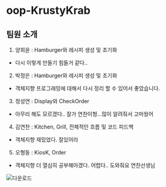# oop-KrustyKrab

## 팀원 소개
1. 양희윤 : Hamburger와 레시피 생성 및 초기화
- 다시 이렇게 만들기 힘들거 같다..
2. 박정은 : Hamburger와 레시피 생성 및 초기화
- 객체지향 프로그래밍에 대해서 다시 정리 할 수 있어서 좋았습니다.
3. 정성연 : Display와 CheckOrder
- 아무리 해도 모르겠다.. 잘가 연찬이형...많이 알려줘서 고마웠어
4. 김연찬 : Kitchen, Grill, 전체적인 흐름 및 코드 피드백
- 객체지향 재밌었다. 잘있어라
5. 오형동 : KiosK, Order
- 객체지향 더 열심히 공부해야겠다. 어렵다.. 도와줘요 연찬선생님

![다운로드](https://github.com/vlshzl35/oop-KrustyKrab/assets/81032378/9ffcb76e-bd07-427f-b898-e5901fb2d75e)
